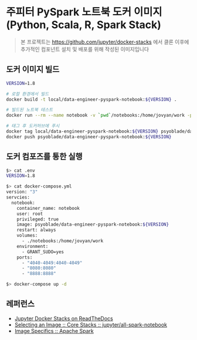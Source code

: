 # 주피터 PySpark 노트북 도커 이미지 (Python, Scala, R, Spark Stack)
> 본 프로젝트는 https://github.com/jupyter/docker-stacks 에서 클론 이후에 추가적인 컴포넌트 설치 및 배포를 위해 작성된 이미지입니다

## 도커 이미지 빌드
```bash
VERSION=1.8

# 로컬 환경에서 빌드
docker build -t local/data-engineer-pyspark-notebook:${VERSION} .

# 빌드된 노트북 테스트 
docker run --rm --name notebook -v `pwd`/notebooks:/home/jovyan/work -p 8888:8888 -d local/data-engineer-pyspark-notebook:${VERSION}

# 태그 후 도커허브에 푸시
docker tag local/data-engineer-pyspark-notebook:${VERSION} psyoblade/data-engineer-pyspark-notebook:${VERSION}
docker push psyoblade/data-engineer-pyspark-notebook:${VERSION}
```

## 도커 컴포즈를 통한 실행
```bash
$> cat .env
VERSION=1.8

$> cat docker-compose.yml
version: "3"
servcies:
  notebook:
    container_name: notebook
    user: root
    privileged: true
    image: psyoblade/data-engineer-pyspark-notebook:${VERSION}
    restart: always
    volumes:
      - ./notebooks:/home/jovyan/work
    environment:
      - GRANT_SUDO=yes
    ports:
      - "4040-4049:4040-4049"
      - "8080:8080"
      - "8888:8888"

$> docker-compose up -d
```

## 레퍼런스
- [Jupyter Docker Stacks on ReadTheDocs](http://jupyter-docker-stacks.readthedocs.io/en/latest/index.html)
- [Selecting an Image :: Core Stacks :: jupyter/all-spark-notebook](http://jupyter-docker-stacks.readthedocs.io/en/latest/using/selecting.html#jupyter-all-spark-notebook)
- [Image Specifics :: Apache Spark](http://jupyter-docker-stacks.readthedocs.io/en/latest/using/specifics.html#apache-spark)


